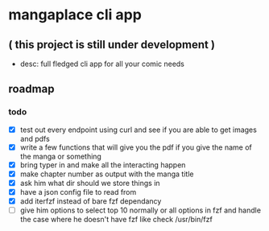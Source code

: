 # mangaplace cli app

## ( this project is still under development )

- desc: full fledged cli app for all your comic needs

## roadmap

### todo

- [x] test out every endpoint using curl and see if you are able to get images and pdfs
- [x] write a few functions that will give you the pdf if you give the name of the manga or something
- [x] bring typer in and make all the interacting happen
- [x] make chapter number as output with the manga title
- [x] ask him what dir should we store things in
- [x] have a json config file to read from
- [x] add iterfzf instead of bare fzf dependancy
- [ ] give him options to select top 10 normally or all options in fzf and handle the case where he doesn't have fzf like check /usr/bin/fzf
